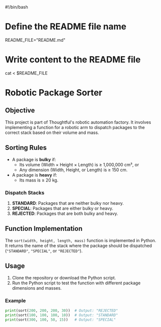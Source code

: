 #!/bin/bash

# Define the README file name
README_FILE="README.md"

# Write content to the README file
cat <<EOL > $README_FILE
# Robotic Package Sorter

## Objective

This project is part of Thoughtful's robotic automation factory. It involves implementing a function for a robotic arm to dispatch packages to the correct stack based on their volume and mass.

## Sorting Rules

- A package is **bulky** if:
  - Its volume (Width × Height × Length) is ≥ 1,000,000 cm³, or
  - Any dimension (Width, Height, or Length) is ≥ 150 cm.
- A package is **heavy** if:
  - Its mass is ≥ 20 kg.

### Dispatch Stacks

1. **STANDARD**: Packages that are neither bulky nor heavy.
2. **SPECIAL**: Packages that are either bulky or heavy.
3. **REJECTED**: Packages that are both bulky and heavy.

## Function Implementation

The `sort(width, height, length, mass)` function is implemented in Python. It returns the name of the stack where the package should be dispatched (`"STANDARD"`, `"SPECIAL"`, or `"REJECTED"`).

## Usage

1. Clone the repository or download the Python script.
2. Run the Python script to test the function with different package dimensions and masses.

### Example
```python
print(sort(200, 200, 200, 30))  # Output: "REJECTED"
print(sort(100, 100, 100, 10))  # Output: "STANDARD"
print(sort(300, 100, 50, 15))   # Output: "SPECIAL"
